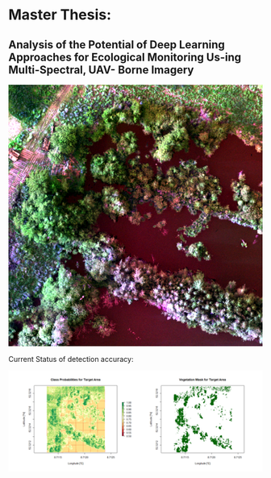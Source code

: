 # Master Thesis: 
## Analysis of the Potential of Deep Learning Approaches for Ecological Monitoring Us-ing Multi-Spectral, UAV- Borne Imagery

![Target Area](target_tiny.png)

Current Status of detection accuracy:

![Current Status](current_status.png)
